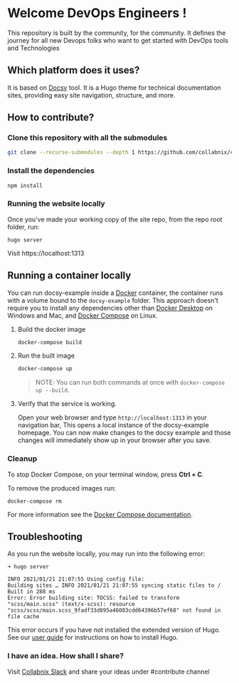 # Welcome DevOps Engineers !

This repository is built by the community, for the community. It defines the journey for all new Devops folks who want to get started with DevOps tools and Technologies

## Which platform does it uses?


It is based on [Docsy](https://github.com/google/docsy) tool. It is a Hugo theme for technical documentation sites, providing easy site navigation, structure, and more. 

## How to contribute?

###  Clone this repository with all the submodules


```bash
git clone --recurse-submodules --depth 1 https://github.com/collabnix/community
```

### Install the dependencies

```bash
npm install
```

### Running the website locally



Once you've made your working copy of the site repo, from the repo root folder, run:

```
hugo server
```

Visit https://localhost:1313

## Running a container locally

You can run docsy-example inside a [Docker](https://docs.docker.com/)
container, the container runs with a volume bound to the `docsy-example`
folder. This approach doesn't require you to install any dependencies other
than [Docker Desktop](https://www.docker.com/products/docker-desktop) on
Windows and Mac, and [Docker Compose](https://docs.docker.com/compose/install/)
on Linux.

1. Build the docker image 

   ```bash
   docker-compose build
   ```

1. Run the built image

   ```bash
   docker-compose up
   ```

   > NOTE: You can run both commands at once with `docker-compose up --build`.

1. Verify that the service is working. 

   Open your web browser and type `http://localhost:1313` in your navigation bar,
   This opens a local instance of the docsy-example homepage. You can now make
   changes to the docsy example and those changes will immediately show up in your
   browser after you save.

### Cleanup

To stop Docker Compose, on your terminal window, press **Ctrl + C**. 

To remove the produced images run:

```console
docker-compose rm
```
For more information see the [Docker Compose
documentation](https://docs.docker.com/compose/gettingstarted/).

## Troubleshooting

As you run the website locally, you may run into the following error:

```
➜ hugo server

INFO 2021/01/21 21:07:55 Using config file: 
Building sites … INFO 2021/01/21 21:07:55 syncing static files to /
Built in 288 ms
Error: Error building site: TOCSS: failed to transform "scss/main.scss" (text/x-scss): resource "scss/scss/main.scss_9fadf33d895a46083cdd64396b57ef68" not found in file cache
```

This error occurs if you have not installed the extended version of Hugo.
See our [user guide](https://www.docsy.dev/docs/getting-started/) for instructions on how to install Hugo.


### I have an idea. How shall I share?

Visit [Collabnix Slack](https://launchpass.com/collabnix) and share your ideas under #contribute channel


